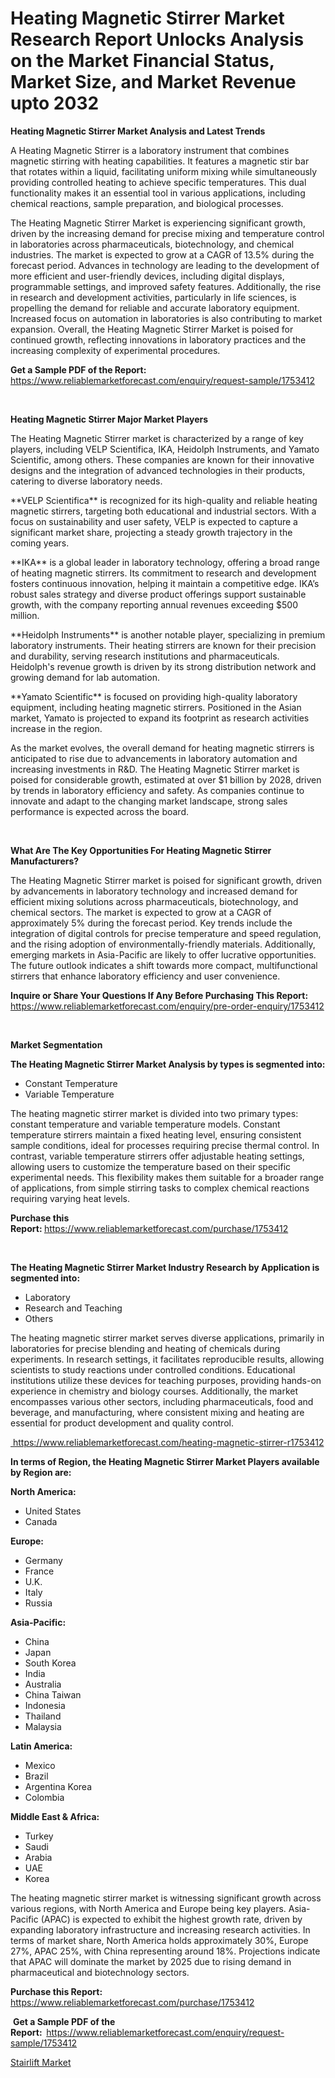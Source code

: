 <p><h1>Heating Magnetic Stirrer Market Research Report Unlocks Analysis on the Market Financial Status, Market Size, and Market Revenue upto 2032</h1></p><p><strong>Heating Magnetic Stirrer Market Analysis and Latest Trends</strong></p>
<p><p>A Heating Magnetic Stirrer is a laboratory instrument that combines magnetic stirring with heating capabilities. It features a magnetic stir bar that rotates within a liquid, facilitating uniform mixing while simultaneously providing controlled heating to achieve specific temperatures. This dual functionality makes it an essential tool in various applications, including chemical reactions, sample preparation, and biological processes.</p><p>The Heating Magnetic Stirrer Market is experiencing significant growth, driven by the increasing demand for precise mixing and temperature control in laboratories across pharmaceuticals, biotechnology, and chemical industries. The market is expected to grow at a CAGR of 13.5% during the forecast period. Advances in technology are leading to the development of more efficient and user-friendly devices, including digital displays, programmable settings, and improved safety features. Additionally, the rise in research and development activities, particularly in life sciences, is propelling the demand for reliable and accurate laboratory equipment. Increased focus on automation in laboratories is also contributing to market expansion. Overall, the Heating Magnetic Stirrer Market is poised for continued growth, reflecting innovations in laboratory practices and the increasing complexity of experimental procedures.</p></p>
<p><strong>Get a Sample PDF of the Report:&nbsp;</strong> <a href="https://www.reliablemarketforecast.com/enquiry/request-sample/1753412?utm_campaign=2467&utm_medium=2&utm_source=Github&utm_content=ia&utm_term=18022025&utm_id=heating-magnetic-stirrer">https://www.reliablemarketforecast.com/enquiry/request-sample/1753412</a></p>
<p>&nbsp;</p>
<p><strong>Heating Magnetic Stirrer Major Market Players</strong></p>
<p><p>The Heating Magnetic Stirrer market is characterized by a range of key players, including VELP Scientifica, IKA, Heidolph Instruments, and Yamato Scientific, among others. These companies are known for their innovative designs and the integration of advanced technologies in their products, catering to diverse laboratory needs.</p><p>**VELP Scientifica** is recognized for its high-quality and reliable heating magnetic stirrers, targeting both educational and industrial sectors. With a focus on sustainability and user safety, VELP is expected to capture a significant market share, projecting a steady growth trajectory in the coming years.</p><p>**IKA** is a global leader in laboratory technology, offering a broad range of heating magnetic stirrers. Its commitment to research and development fosters continuous innovation, helping it maintain a competitive edge. IKA’s robust sales strategy and diverse product offerings support sustainable growth, with the company reporting annual revenues exceeding $500 million.</p><p>**Heidolph Instruments** is another notable player, specializing in premium laboratory instruments. Their heating stirrers are known for their precision and durability, serving research institutions and pharmaceuticals. Heidolph's revenue growth is driven by its strong distribution network and growing demand for lab automation.</p><p>**Yamato Scientific** is focused on providing high-quality laboratory equipment, including heating magnetic stirrers. Positioned in the Asian market, Yamato is projected to expand its footprint as research activities increase in the region.</p><p>As the market evolves, the overall demand for heating magnetic stirrers is anticipated to rise due to advancements in laboratory automation and increasing investments in R&D. The Heating Magnetic Stirrer market is poised for considerable growth, estimated at over $1 billion by 2028, driven by trends in laboratory efficiency and safety. As companies continue to innovate and adapt to the changing market landscape, strong sales performance is expected across the board.</p></p>
<p>&nbsp;</p>
<p><strong>What Are The Key Opportunities For Heating Magnetic Stirrer Manufacturers?</strong></p>
<p><p>The Heating Magnetic Stirrer market is poised for significant growth, driven by advancements in laboratory technology and increased demand for efficient mixing solutions across pharmaceuticals, biotechnology, and chemical sectors. The market is expected to grow at a CAGR of approximately 5% during the forecast period. Key trends include the integration of digital controls for precise temperature and speed regulation, and the rising adoption of environmentally-friendly materials. Additionally, emerging markets in Asia-Pacific are likely to offer lucrative opportunities. The future outlook indicates a shift towards more compact, multifunctional stirrers that enhance laboratory efficiency and user convenience.</p></p>
<p><strong>Inquire or Share Your Questions If Any Before Purchasing This Report:</strong> <a href="https://www.reliablemarketforecast.com/enquiry/pre-order-enquiry/1753412?utm_campaign=2467&utm_medium=2&utm_source=Github&utm_content=ia&utm_term=18022025&utm_id=heating-magnetic-stirrer">https://www.reliablemarketforecast.com/enquiry/pre-order-enquiry/1753412</a></p>
<p>&nbsp;</p>
<p><strong>Market Segmentation</strong></p>
<p><strong>The Heating Magnetic Stirrer Market Analysis by types is segmented into:</strong></p>
<p><ul><li>Constant Temperature</li><li>Variable Temperature</li></ul></p>
<p><p>The heating magnetic stirrer market is divided into two primary types: constant temperature and variable temperature models. Constant temperature stirrers maintain a fixed heating level, ensuring consistent sample conditions, ideal for processes requiring precise thermal control. In contrast, variable temperature stirrers offer adjustable heating settings, allowing users to customize the temperature based on their specific experimental needs. This flexibility makes them suitable for a broader range of applications, from simple stirring tasks to complex chemical reactions requiring varying heat levels.</p></p>
<p><strong>Purchase this Report:&nbsp;</strong><a href="https://www.reliablemarketforecast.com/purchase/1753412?utm_campaign=2467&utm_medium=2&utm_source=Github&utm_content=ia&utm_term=18022025&utm_id=heating-magnetic-stirrer">https://www.reliablemarketforecast.com/purchase/1753412</a></p>
<p>&nbsp;</p>
<p><strong>The Heating Magnetic Stirrer Market Industry Research by Application is segmented into:</strong></p>
<p><ul><li>Laboratory</li><li>Research and Teaching</li><li>Others</li></ul></p>
<p><p>The heating magnetic stirrer market serves diverse applications, primarily in laboratories for precise blending and heating of chemicals during experiments. In research settings, it facilitates reproducible results, allowing scientists to study reactions under controlled conditions. Educational institutions utilize these devices for teaching purposes, providing hands-on experience in chemistry and biology courses. Additionally, the market encompasses various other sectors, including pharmaceuticals, food and beverage, and manufacturing, where consistent mixing and heating are essential for product development and quality control.</p></p>
<p><a href="https://www.reliablemarketforecast.com/heating-magnetic-stirrer-r1753412?utm_campaign=2467&utm_medium=2&utm_source=Github&utm_content=ia&utm_term=18022025&utm_id=heating-magnetic-stirrer">&nbsp;https://www.reliablemarketforecast.com/heating-magnetic-stirrer-r1753412</a></p>
<p><strong>In terms of Region, the Heating Magnetic Stirrer Market Players available by Region are:</strong></p>
<p>
    <p> <strong> North America: </strong>
        <ul>
            <li>United States</li>
            <li>Canada</li>
        </ul>
        </p> 
    <p> <strong> Europe: </strong>
        <ul>
            <li>Germany</li>
            <li>France</li>
            <li>U.K.</li>
            <li>Italy</li>
            <li>Russia</li>
        </ul>
        </p> 
    <p> <strong> Asia-Pacific: </strong>
        <ul>
            <li>China</li>
            <li>Japan</li>
            <li>South Korea</li>
            <li>India</li>
            <li>Australia</li>
            <li>China Taiwan</li>
            <li>Indonesia</li>
            <li>Thailand</li>
            <li>Malaysia</li>
        </ul>
        </p> 
    <p> <strong> Latin America: </strong>
        <ul>
            <li>Mexico</li>
            <li>Brazil</li>
            <li>Argentina Korea</li>
            <li>Colombia</li>
        </ul>
        </p> 
    <p> <strong> Middle East & Africa: </strong>
        <ul>
            <li>Turkey</li>
            <li>Saudi</li>
            <li>Arabia</li>
            <li>UAE</li>
            <li>Korea</li>
        </ul>
    </p>
    </p>
<p><p>The heating magnetic stirrer market is witnessing significant growth across various regions, with North America and Europe being key players. Asia-Pacific (APAC) is expected to exhibit the highest growth rate, driven by expanding laboratory infrastructure and increasing research activities. In terms of market share, North America holds approximately 30%, Europe 27%, APAC 25%, with China representing around 18%. Projections indicate that APAC will dominate the market by 2025 due to rising demand in pharmaceutical and biotechnology sectors.</p></p>
<p><strong>Purchase this Report: </strong><a href="https://www.reliablemarketforecast.com/purchase/1753412?utm_campaign=2467&utm_medium=2&utm_source=Github&utm_content=ia&utm_term=18022025&utm_id=heating-magnetic-stirrer">https://www.reliablemarketforecast.com/purchase/1753412</a></p>
<p>&nbsp;<strong>Get a Sample PDF of the Report:&nbsp;&nbsp;</strong><a href="https://www.reliablemarketforecast.com/enquiry/request-sample/1753412?utm_campaign=2467&utm_medium=2&utm_source=Github&utm_content=ia&utm_term=18022025&utm_id=heating-magnetic-stirrer">https://www.reliablemarketforecast.com/enquiry/request-sample/1753412</a></p>
<p><strong></strong></p>
<p><p><a href="https://github.com/ulyssacrayne00231/Market-Research-Report-List-1/blob/main/stairlift-market.md?utm_campaign=2467&utm_medium=2&utm_source=Github&utm_content=ia&utm_term=18022025&utm_id=heating-magnetic-stirrer">Stairlift Market</a></p></p>